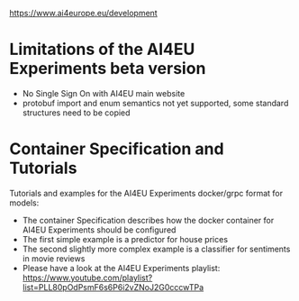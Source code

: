 https://www.ai4europe.eu/development

# Limitations of the AI4EU Experiments beta version
* No Single Sign On with AI4EU main website
* protobuf import and enum semantics not yet supported, some standard structures need to be copied

# Container Specification and Tutorials
Tutorials and examples for the AI4EU Experiments docker/grpc format for models:
* The container Specification describes how the docker container for AI4EU Experiments should be configured
* The first simple example is a predictor for house prices
* The second slightly more complex example is a classifier for sentiments in movie reviews
* Please have a look at the AI4EU Experiments playlist: https://www.youtube.com/playlist?list=PLL80pOdPsmF6s6P6i2vZNoJ2G0cccwTPa

